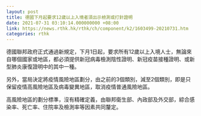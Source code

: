 ```yaml
---
layout: post
title: 德國下月起要求12歲以上入境者須出示檢測或打針證明
date: 2021-07-31 03:10:14.000000000 +08:00
link: https://news.rthk.hk/rthk/ch/component/k2/1603499-20210731.htm
categories: rthk
---
```


德國聯邦政府正式通過新規定，下月1日起，要求所有12歲以上入境人士，無論來自哪個國家或地區，都必須提供新冠病毒檢測陰性證明、新冠疫苗接種證明、或新型肺炎康復證明中的其中一種。

另外，當局決定將疫情風險地區劃分，由之前的3個類別，減至2個類別，即是只保留疫情高風險地區及病毒變異地區，取消疫情普通風險地區。

高風險地區的劃分標準，沒有精確定義，由聯邦衛生部、內政部及外交部，綜合感染率、死亡率、住院率及檢測率等因素共同釐定。
